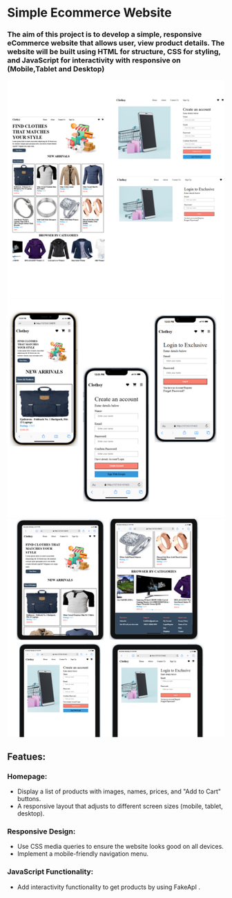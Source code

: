 # Simple Ecommerce Website
### The aim of this project is to develop a simple, responsive eCommerce website that allows user, view product details. The website will be built using HTML for structure, CSS for styling, and JavaScript for interactivity with responsive on (Mobile,Tablet and Desktop)
![Preiview images](Assets/Images/Preview_images/Desktop.jpg)
![Preview images](Assets/Images/Preview_images/mobile.jpg)
![Preview images](Assets/Images/Preview_images/tablet.jpg)

## Featues:
### Homepage:

- Display a list of products with images, names, prices, and "Add to Cart" buttons.
- A responsive layout that adjusts to different screen sizes (mobile, tablet, desktop).

### Responsive Design:
- Use CSS media queries to ensure the website looks good on all devices.
- Implement a mobile-friendly navigation menu.

### JavaScript Functionality:

- Add interactivity functionality to get products by using FakeApI .
